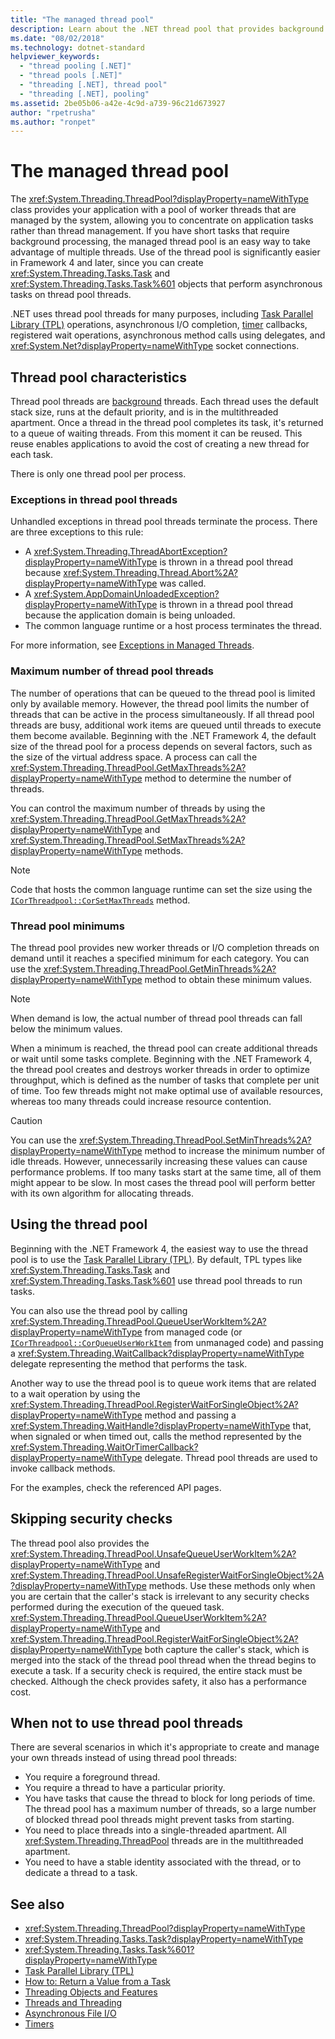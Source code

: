 ```yaml
---
title: "The managed thread pool"
description: Learn about the .NET thread pool that provides background worker threads
ms.date: "08/02/2018"
ms.technology: dotnet-standard
helpviewer_keywords: 
  - "thread pooling [.NET]"
  - "thread pools [.NET]"
  - "threading [.NET], thread pool"
  - "threading [.NET], pooling"
ms.assetid: 2be05b06-a42e-4c9d-a739-96c21d673927
author: "rpetrusha"
ms.author: "ronpet"
---
```

# The managed thread pool

The <xref:System.Threading.ThreadPool?displayProperty=nameWithType> class provides your application with a pool of worker threads that are managed by the system, allowing you to concentrate on application tasks rather than thread management. If you have short tasks that require background processing, the managed thread pool is an easy way to take advantage of multiple threads. Use of the thread pool is significantly easier in Framework 4 and later, since you can create <xref:System.Threading.Tasks.Task> and <xref:System.Threading.Tasks.Task%601> objects that perform asynchronous tasks on thread pool threads.  
  
.NET uses thread pool threads for many purposes, including [Task Parallel Library (TPL)](../parallel-programming/task-parallel-library-tpl.md) operations, asynchronous I/O completion, [timer](timers.md) callbacks, registered wait operations, asynchronous method calls using delegates, and <xref:System.Net?displayProperty=nameWithType> socket connections.  

## Thread pool characteristics

Thread pool threads are [background](foreground-and-background-threads.md) threads. Each thread uses the default stack size, runs at the default priority, and is in the multithreaded apartment. Once a thread in the thread pool completes its task, it's returned to a queue of waiting threads. From this moment it can be reused. This reuse enables applications to avoid the cost of creating a new thread for each task.
  
There is only one thread pool per process.  
  
### Exceptions in thread pool threads

Unhandled exceptions in thread pool threads terminate the process. There are three exceptions to this rule:  
  
- A <xref:System.Threading.ThreadAbortException?displayProperty=nameWithType> is thrown in a thread pool thread because <xref:System.Threading.Thread.Abort%2A?displayProperty=nameWithType> was called.  
- A <xref:System.AppDomainUnloadedException?displayProperty=nameWithType> is thrown in a thread pool thread because the application domain is being unloaded.  
- The common language runtime or a host process terminates the thread.  
  
For more information, see [Exceptions in Managed Threads](exceptions-in-managed-threads.md).  
  
### Maximum number of thread pool threads

The number of operations that can be queued to the thread pool is limited only by available memory. However, the thread pool limits the number of threads that can be active in the process simultaneously. If all thread pool threads are busy, additional work items are queued until threads to execute them become available. Beginning with the .NET Framework 4, the default size of the thread pool for a process depends on several factors, such as the size of the virtual address space. A process can call the <xref:System.Threading.ThreadPool.GetMaxThreads%2A?displayProperty=nameWithType> method to determine the number of threads.  
  
You can control the maximum number of threads by using the <xref:System.Threading.ThreadPool.GetMaxThreads%2A?displayProperty=nameWithType> and <xref:System.Threading.ThreadPool.SetMaxThreads%2A?displayProperty=nameWithType> methods.  

> [!NOTE]
> Code that hosts the common language runtime can set the size using the [`ICorThreadpool::CorSetMaxThreads`](../../framework/unmanaged-api/hosting/icorthreadpool-corsetmaxthreads-method.md) method.  
  
### Thread pool minimums

The thread pool provides new worker threads or I/O completion threads on demand until it reaches a specified minimum for each category. You can use the <xref:System.Threading.ThreadPool.GetMinThreads%2A?displayProperty=nameWithType> method to obtain these minimum values.  
  
> [!NOTE]
> When demand is low, the actual number of thread pool threads can fall below the minimum values.  
  
When a minimum is reached, the thread pool can create additional threads or wait until some tasks complete. Beginning with the .NET Framework 4, the thread pool creates and destroys worker threads in order to optimize throughput, which is defined as the number of tasks that complete per unit of time. Too few threads might not make optimal use of available resources, whereas too many threads could increase resource contention.  
  
> [!CAUTION]
> You can use the <xref:System.Threading.ThreadPool.SetMinThreads%2A?displayProperty=nameWithType> method to increase the minimum number of idle threads. However, unnecessarily increasing these values can cause performance problems. If too many tasks start at the same time, all of them might appear to be slow. In most cases the thread pool will perform better with its own algorithm for allocating threads.  

## Using the thread pool

Beginning with the .NET Framework 4, the easiest way to use the thread pool is to use the [Task Parallel Library (TPL)](../parallel-programming/task-parallel-library-tpl.md). By default, TPL types like <xref:System.Threading.Tasks.Task> and <xref:System.Threading.Tasks.Task%601> use thread pool threads to run tasks.

You can also use the thread pool by calling <xref:System.Threading.ThreadPool.QueueUserWorkItem%2A?displayProperty=nameWithType> from managed code (or [`ICorThreadpool::CorQueueUserWorkItem`](../../framework/unmanaged-api/hosting/icorthreadpool-corqueueuserworkitem-method.md) from unmanaged code) and passing a <xref:System.Threading.WaitCallback?displayProperty=nameWithType> delegate representing the method that performs the task.

Another way to use the thread pool is to queue work items that are related to a wait operation by using the <xref:System.Threading.ThreadPool.RegisterWaitForSingleObject%2A?displayProperty=nameWithType> method and passing a <xref:System.Threading.WaitHandle?displayProperty=nameWithType> that, when signaled or when timed out, calls the method represented by the <xref:System.Threading.WaitOrTimerCallback?displayProperty=nameWithType> delegate. Thread pool threads are used to invoke callback methods.  

For the examples, check the referenced API pages.
  
## Skipping security checks

The thread pool also provides the <xref:System.Threading.ThreadPool.UnsafeQueueUserWorkItem%2A?displayProperty=nameWithType> and <xref:System.Threading.ThreadPool.UnsafeRegisterWaitForSingleObject%2A?displayProperty=nameWithType> methods. Use these methods only when you are certain that the caller's stack is irrelevant to any security checks performed during the execution of the queued task. <xref:System.Threading.ThreadPool.QueueUserWorkItem%2A?displayProperty=nameWithType> and <xref:System.Threading.ThreadPool.RegisterWaitForSingleObject%2A?displayProperty=nameWithType> both capture the caller's stack, which is merged into the stack of the thread pool thread when the thread begins to execute a task. If a security check is required, the entire stack must be checked. Although the check provides safety, it also has a performance cost.  

## When not to use thread pool threads

There are several scenarios in which it's appropriate to create and manage your own threads instead of using thread pool threads:  
  
- You require a foreground thread.  
- You require a thread to have a particular priority.  
- You have tasks that cause the thread to block for long periods of time. The thread pool has a maximum number of threads, so a large number of blocked thread pool threads might prevent tasks from starting.  
- You need to place threads into a single-threaded apartment. All <xref:System.Threading.ThreadPool> threads are in the multithreaded apartment.  
- You need to have a stable identity associated with the thread, or to dedicate a thread to a task.  
  
## See also

- <xref:System.Threading.ThreadPool?displayProperty=nameWithType>
- <xref:System.Threading.Tasks.Task?displayProperty=nameWithType>
- <xref:System.Threading.Tasks.Task%601?displayProperty=nameWithType>
- [Task Parallel Library (TPL)](../parallel-programming/task-parallel-library-tpl.md)
- [How to: Return a Value from a Task](../parallel-programming/how-to-return-a-value-from-a-task.md)
- [Threading Objects and Features](threading-objects-and-features.md)
- [Threads and Threading](threads-and-threading.md)
- [Asynchronous File I/O](../io/asynchronous-file-i-o.md)
- [Timers](timers.md)
